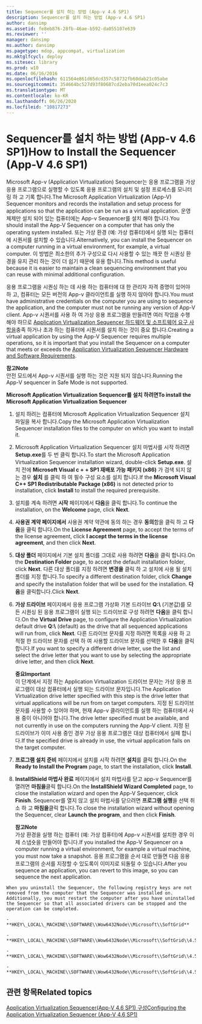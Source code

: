 ```yaml
---
title: Sequencer를 설치 하는 방법 (App-v 4.6 SP1)
description: Sequencer를 설치 하는 방법 (App-v 4.6 SP1)
author: dansimp
ms.assetid: fe8eb876-28fb-46ae-b592-da055107e639
ms.reviewer: ''
manager: dansimp
ms.author: dansimp
ms.pagetype: mdop, appcompat, virtualization
ms.mktglfcycl: deploy
ms.sitesec: library
ms.prod: w10
ms.date: 06/16/2016
ms.openlocfilehash: 611564e861d65dcd357c58732fb60dab21c05abe
ms.sourcegitcommit: 354664bc527d93f80687cd2eba70d1eea024c7c3
ms.translationtype: MT
ms.contentlocale: ko-KR
ms.lasthandoff: 06/26/2020
ms.locfileid: "10817273"
---
```

# <span data-ttu-id="0c790-103">Sequencer를 설치 하는 방법 (App-v 4.6 SP1)</span><span class="sxs-lookup"><span data-stu-id="0c790-103">How to Install the Sequencer (App-V 4.6 SP1)</span></span>


<span data-ttu-id="0c790-104">Microsoft App-v (Application Virtualization) Sequencer는 응용 프로그램을 가상 응용 프로그램으로 실행할 수 있도록 응용 프로그램의 설치 및 설정 프로세스를 모니터링 하 고 기록 합니다.</span><span class="sxs-lookup"><span data-stu-id="0c790-104">The Microsoft Application Virtualization (App-V) Sequencer monitors and records the installation and setup process for applications so that the application can be run as a virtual application.</span></span> <span data-ttu-id="0c790-105">운영 체제만 설치 되어 있는 컴퓨터에는 App-v Sequencer를 설치 해야 합니다.</span><span class="sxs-lookup"><span data-stu-id="0c790-105">You should install the App-V Sequencer on a computer that has only the operating system installed.</span></span> <span data-ttu-id="0c790-106">또는 가상 환경 (예: 가상 컴퓨터)에서 실행 되는 컴퓨터에 시퀀서를 설치할 수 있습니다.</span><span class="sxs-lookup"><span data-stu-id="0c790-106">Alternatively, you can install the Sequencer on a computer running in a virtual environment, for example, a virtual computer.</span></span> <span data-ttu-id="0c790-107">이 방법은 최소한의 추가 구성으로 다시 사용할 수 있는 깨끗 한 시퀀싱 환경을 유지 관리 하는 것이 더 쉽기 때문에 유용 합니다.</span><span class="sxs-lookup"><span data-stu-id="0c790-107">This method is useful because it is easier to maintain a clean sequencing environment that you can reuse with minimal additional configuration.</span></span>

<span data-ttu-id="0c790-108">응용 프로그램을 시퀀싱 하는 데 사용 하는 컴퓨터에 대 한 관리자 자격 증명이 있어야 하 고, 컴퓨터는 모든 버전의 App-v 클라이언트를 실행 하지 않아야 합니다.</span><span class="sxs-lookup"><span data-stu-id="0c790-108">You must have administrative credentials on the computer you are using to sequence the application, and the computer must not be running any version of App-V client.</span></span> <span data-ttu-id="0c790-109">App-v 시퀀서를 사용 하 여 가상 응용 프로그램을 만들려면 여러 작업을 수행 해야 하므로 [Application Virtualization Sequencer 하드웨어 및 소프트웨어 요구 사항을](application-virtualization-sequencer-hardware-and-software-requirements.md)충족 하거나 초과 하는 컴퓨터에 시퀀서를 설치 하는 것이 중요 합니다.</span><span class="sxs-lookup"><span data-stu-id="0c790-109">Creating a virtual application by using the App-V Sequencer requires multiple operations, so it is important that you install the Sequencer on a computer that meets or exceeds the [Application Virtualization Sequencer Hardware and Software Requirements](application-virtualization-sequencer-hardware-and-software-requirements.md).</span></span>

**<span data-ttu-id="0c790-110">참고</span><span class="sxs-lookup"><span data-stu-id="0c790-110">Note</span></span>**  
<span data-ttu-id="0c790-111">안전 모드에서 App-v 시퀀서를 실행 하는 것은 지원 되지 않습니다.</span><span class="sxs-lookup"><span data-stu-id="0c790-111">Running the App-V sequencer in Safe Mode is not supported.</span></span>



**<span data-ttu-id="0c790-112">Microsoft Application Virtualization Sequencer를 설치 하려면</span><span class="sxs-lookup"><span data-stu-id="0c790-112">To install the Microsoft Application Virtualization Sequencer</span></span>**

1.  <span data-ttu-id="0c790-113">설치 하려는 컴퓨터에 Microsoft Application Virtualization Sequencer 설치 파일을 복사 합니다.</span><span class="sxs-lookup"><span data-stu-id="0c790-113">Copy the Microsoft Application Virtualization Sequencer installation files to the computer on which you want to install it.</span></span>

2.  <span data-ttu-id="0c790-114">Microsoft Application Virtualization Sequencer 설치 마법사를 시작 하려면 **Setup.exe**를 두 번 클릭 합니다.</span><span class="sxs-lookup"><span data-stu-id="0c790-114">To start the Microsoft Application Virtualization Sequencer installation wizard, double-click **Setup.exe**.</span></span> <span data-ttu-id="0c790-115">설치 전에 **Microsoft Visual c + + SP1 재배포 가능 패키지 (x86)** 가 검색 되지 않는 경우 **설치** 를 클릭 하 여 필수 구성 요소를 설치 합니다.</span><span class="sxs-lookup"><span data-stu-id="0c790-115">If the **Microsoft Visual C++ SP1 Redistributable Package (x86)** is not detected prior to installation, click **Install** to install the required prerequisite.</span></span>

3.  <span data-ttu-id="0c790-116">설치를 계속 하려면 **시작** 페이지에서 **다음**을 클릭 합니다.</span><span class="sxs-lookup"><span data-stu-id="0c790-116">To continue the installation, on the **Welcome** page, click **Next**.</span></span>

4.  <span data-ttu-id="0c790-117">**사용권 계약 페이지에서** 사용권 계약 약관에 동의 하는 경우 **동의**함을 클릭 하 고 **다음**을 클릭 합니다.</span><span class="sxs-lookup"><span data-stu-id="0c790-117">On the **License Agreement** page, to accept the terms of the license agreement, click **I accept the terms in the license agreement**, and then click **Next**.</span></span>

5.  <span data-ttu-id="0c790-118">**대상 폴더** 페이지에서 기본 설치 폴더를 그대로 사용 하려면 **다음**을 클릭 합니다.</span><span class="sxs-lookup"><span data-stu-id="0c790-118">On the **Destination Folder** page, to accept the default installation folder, click **Next**.</span></span> <span data-ttu-id="0c790-119">다른 대상 폴더를 지정 하려면 **변경을** 클릭 하 고 설치에 사용 될 설치 폴더를 지정 합니다.</span><span class="sxs-lookup"><span data-stu-id="0c790-119">To specify a different destination folder, click **Change** and specify the installation folder that will be used for the installation.</span></span> <span data-ttu-id="0c790-120">**다음**을 클릭합니다.</span><span class="sxs-lookup"><span data-stu-id="0c790-120">Click **Next**.</span></span>

6.  <span data-ttu-id="0c790-121">**가상 드라이브** 페이지에서 응용 프로그램 가상화 기본 드라이브 **Q:\\** (기본값)를 모든 시퀀싱 된 응용 프로그램이 실행 되는 드라이브로 구성 하려면 **다음**을 클릭 합니다.</span><span class="sxs-lookup"><span data-stu-id="0c790-121">On the **Virtual Drive** page, to configure the Application Virtualization default drive **Q:\\** (default) as the drive that all sequenced applications will run from, click **Next**.</span></span> <span data-ttu-id="0c790-122">다른 드라이브 문자를 지정 하려면 목록을 사용 하 고 적절 한 드라이브 문자를 선택 하 여 사용할 드라이브 문자를 선택한 후 **다음**을 클릭 합니다.</span><span class="sxs-lookup"><span data-stu-id="0c790-122">If you want to specify a different drive letter, use the list and select the drive letter that you want to use by selecting the appropriate drive letter, and then click **Next**.</span></span>

    **<span data-ttu-id="0c790-123">중요</span><span class="sxs-lookup"><span data-stu-id="0c790-123">Important</span></span>**  
    <span data-ttu-id="0c790-124">이 단계에서 지정 하는 Application Virtualization 드라이브 문자는 가상 응용 프로그램이 대상 컴퓨터에서 실행 되는 드라이브 문자입니다.</span><span class="sxs-lookup"><span data-stu-id="0c790-124">The Application Virtualization drive letter specified with this step is the drive letter that virtual applications will be run from on target computers.</span></span> <span data-ttu-id="0c790-125">지정 된 드라이브 문자를 사용할 수 있어야 하며, 현재 App-v 클라이언트를 실행 하는 컴퓨터에서 사용 중이 아니어야 합니다.</span><span class="sxs-lookup"><span data-stu-id="0c790-125">The drive letter specified must be available, and not currently in use on the computers running the App-V client.</span></span> <span data-ttu-id="0c790-126">지정 된 드라이브가 이미 사용 중인 경우 가상 응용 프로그램은 대상 컴퓨터에서 실패 합니다.</span><span class="sxs-lookup"><span data-stu-id="0c790-126">If the specified drive is already in use, the virtual application fails on the target computer.</span></span>



7.  <span data-ttu-id="0c790-127">**프로그램 설치 준비** 페이지에서 설치를 시작 하려면 **설치**를 클릭 합니다.</span><span class="sxs-lookup"><span data-stu-id="0c790-127">On the **Ready to Install the Program** page, to start the installation, click **Install**.</span></span>

8.  <span data-ttu-id="0c790-128">**InstallShield 마법사 완료** 페이지에서 설치 마법사를 닫고 app-v Sequencer를 열려면 **마침을**클릭 합니다.</span><span class="sxs-lookup"><span data-stu-id="0c790-128">On the **InstallShield Wizard Completed** page, to close the installation wizard and open the App-V Sequencer, click **Finish**.</span></span> <span data-ttu-id="0c790-129">Sequencer를 열지 않고 설치 마법사를 닫으려면 **프로그램 실행**을 선택 취소 하 고 **마침을**클릭 합니다.</span><span class="sxs-lookup"><span data-stu-id="0c790-129">To close the installation wizard without opening the Sequencer, clear **Launch the program**, and then click **Finish**.</span></span>

    **<span data-ttu-id="0c790-130">참고</span><span class="sxs-lookup"><span data-stu-id="0c790-130">Note</span></span>**  
    <span data-ttu-id="0c790-131">가상 환경을 실행 하는 컴퓨터 (예: 가상 컴퓨터)에 App-v 시퀀서를 설치한 경우 이제 스냅숏을 만들어야 합니다.</span><span class="sxs-lookup"><span data-stu-id="0c790-131">If you installed the App-V Sequencer on a computer running a virtual environment, for example a virtual machine, you must now take a snapshot.</span></span> <span data-ttu-id="0c790-132">응용 프로그램을 순서 대로 만들면 다음 응용 프로그램의 순서를 지정할 수 있도록이 이미지로 되돌릴 수 있습니다.</span><span class="sxs-lookup"><span data-stu-id="0c790-132">After you sequence an application, you can revert to this image, so you can sequence the next application.</span></span>



~~~
When you uninstall the Sequencer, the following registry keys are not removed from the computer that the Sequencer was installed on. Additionally, you must restart the computer after you have uninstalled the Sequencer so that all associated drivers can be stopped and the operation can be completed.

-   **HKEY\_LOCAL\_MACHINE\\SOFTWARE\\Wow6432Node\\Microsoft\\SoftGrid**

-   **HKEY\_LOCAL\_MACHINE\\SOFTWARE\\Wow6432Node\\Microsoft\\SoftGrid\\4.5**

-   **HKEY\_LOCAL\_MACHINE\\SOFTWARE\\Wow6432Node\\Microsoft\\SoftGrid\\4.5\\SystemGuard**

-   **HKEY\_LOCAL\_MACHINE\\SOFTWARE\\Wow6432Node\\Microsoft\\SoftGrid\\4.5\\SystemGuard\\SecKey**
~~~

## <span data-ttu-id="0c790-133">관련 항목</span><span class="sxs-lookup"><span data-stu-id="0c790-133">Related topics</span></span>


[<span data-ttu-id="0c790-134">Application Virtualization Sequencer(App-V 4.6 SP1) 구성</span><span class="sxs-lookup"><span data-stu-id="0c790-134">Configuring the Application Virtualization Sequencer (App-V 4.6 SP1)</span></span>](configuring-the-application-virtualization-sequencer--app-v-46-sp1-.md)









